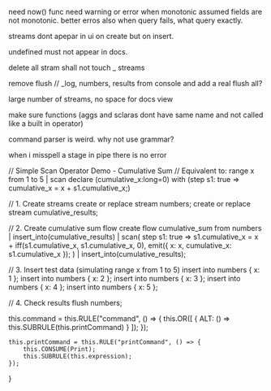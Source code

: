 need now() func
need warning or error when monotonic assumed fields are not monotonic. 
better erros also when query fails, what query exactly. 

streams dont apepar in ui on create but on insert.

undefined must not appear in docs.

delete all stram shall not touch _ streams

remove flush // _log, numbers, results from console and add a real flush all?

large number of streams, no space for docs view

make sure functions (aggs and sclaras dont have same name and not called like a built in operator)




command parser is weird. why not use grammar?

when i misspell a stage in pipe there is no error


// Simple Scan Operator Demo - Cumulative Sum
// Equivalent to: range x from 1 to 5 | scan declare (cumulative_x:long=0) with (step s1: true => cumulative_x = x + s1.cumulative_x;)

// 1. Create streams
create or replace stream numbers;
create or replace stream cumulative_results;

// 2. Create cumulative sum flow
create flow cumulative_sum from numbers
  | insert_into(cumulative_results)
  | scan(
      step s1: true => 
        s1.cumulative_x = x + iff(s1.cumulative_x, s1.cumulative_x, 0),
        emit({
          x: x,
          cumulative_x: s1.cumulative_x
        });
    )
  | insert_into(cumulative_results);

// 3. Insert test data (simulating range x from 1 to 5)
insert into numbers { x: 1 };
insert into numbers { x: 2 };
insert into numbers { x: 3 };
insert into numbers { x: 4 };
insert into numbers { x: 5 };

// 4. Check results
flush numbers;


this.command = this.RULE("command", () => {
        this.OR([
            { ALT: () => this.SUBRULE(this.printCommand) }
        ]);
    });

    this.printCommand = this.RULE("printCommand", () => {
        this.CONSUME(Print);
        this.SUBRULE(this.expression);
    });
}